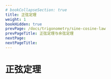 ```yaml
---
# bookCollapseSection: true
title: 正弦定理
weight: 1
bookHidden: true
prevPage: /docs/trigonometry/sine-cosine-law
prevPageTitle: 正弦定理与余弦定理
nextPage: 
nextPageTitle: 
---
```


# 正弦定理


